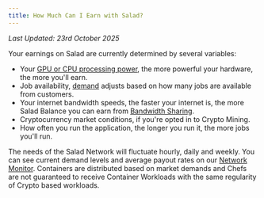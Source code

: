 ```yaml
---
title: How Much Can I Earn with Salad?
---
```


_Last Updated: 23rd October 2025_

Your earnings on Salad are currently determined by several variables:

- Your [GPU or CPU processing power](https://www.tomshardware.com/reviews/gpu-hierarchy,4388.html), the more powerful
  your hardware, the more you'll earn.
- Job availability, [demand](https://salad.com/earn/demand) adjusts based on how many jobs are available from customers.
- Your internet bandwidth speeds, the faster your internet is, the more Salad Balance you can earn from
  [Bandwidth Sharing](/docs/faq/jobs/253-what-is-bandwidth-sharing).
- Cryptocurrency market conditions, if you're opted in to Crypto Mining.
- How often you run the application, the longer you run it, the more jobs you'll run.

The needs of the Salad Network will fluctuate hourly, daily and weekly. You can see current demand levels and average
payout rates on our [Network Monitor](/docs/faq/community/613-network-monitor). Containers are distributed based on
market demands and Chefs are not guaranteed to receive Container Workloads with the same regularity of Crypto based
workloads.
